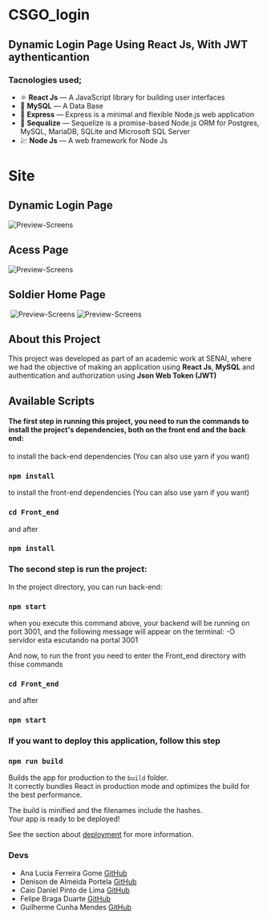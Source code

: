 # CSGO_login

## Dynamic Login Page Using React Js, With JWT aythenticantion

### Tacnologies used;
- ⚛️ **React Js** — A JavaScript library for building user interfaces
- 💽 **MySQL** — A Data Base 
- 🔗 **Express** — Express is a minimal and flexible Node.js web application
- 🔗 **Sequalize** — Sequelize is a promise-based Node.js ORM for Postgres, MySQL, MariaDB, SQLite and Microsoft SQL Server
- 💹 **Node Js** — A web framework for Node Js

# Site

## Dynamic Login Page

  ![Preview-Screens](https://github.com/denison3965/CSGO_login/blob/main/giphy.gif)

## Acess Page

  ![Preview-Screens](https://github.com/denison3965/CSGO_login/blob/main/img3.png)

## Soldier Home Page

   ![Preview-Screens](https://github.com/denison3965/CSGO_login/blob/main/img2.png)
   ![Preview-Screens](https://github.com/denison3965/CSGO_login/blob/main/img1.png)

## About this Project

  This project was developed as part of an academic work at SENAI, where we had the objective of making an application using **React Js**, **MySQL** and authentication and authorization using **Json Web Token (JWT)**

## Available Scripts



#### The first step in running this project, you need to run the commands to install the project's dependencies, both on the front end and the back end:


to install the back-end dependencies (You can also use yarn if you want)
### `npm install`

to install the front-end dependencies (You can also use yarn if you want)
### `cd Front_end`
and after
### `npm install`

### The second step is run the project:

In the project directory, you can run back-end:

### `npm start`

when you execute this command above, your backend will be running on port 3001, and the following message will appear on the terminal:
-O servidor esta escutando na portal 3001

And now, to run the front you need to enter the Front_end directory with thise commands

### `cd Front_end`
and after
### `npm start`

### If you want to deploy this application, follow this step

### `npm run build`

Builds the app for production to the `build` folder.<br />
It correctly bundles React in production mode and optimizes the build for the best performance.

The build is minified and the filenames include the hashes.<br />
Your app is ready to be deployed!

See the section about [deployment](https://facebook.github.io/create-react-app/docs/deployment) for more information.

### Devs

  - Ana Lucia Ferreira Gome [GitHub](https://github.com/Ana204)
  - Denison de Almeida Portela [GitHub](https://github.com/denison3965)
  - Caio Daniel Pinto de Lima [GitHub](https://github.com/caiodanielp)
  - Felipe Braga Duarte [GitHub](https://github.com/obragaa)
  - Guilherme Cunha Mendes [GitHub](https://github.com/firgo12)
